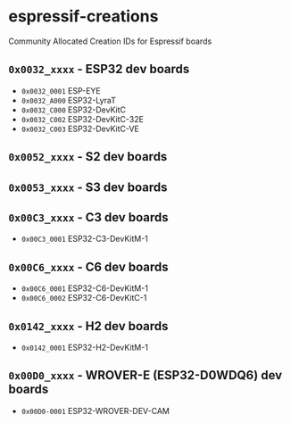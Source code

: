 # espressif-creations
Community Allocated Creation IDs for Espressif boards

## `0x0032_xxxx` - ESP32 dev boards
*  `0x0032_0001` ESP-EYE
*  `0x0032_A000` ESP32-LyraT
*  `0x0032_C000` ESP32-DevKitC
*  `0x0032_C002` ESP32-DevKitC-32E
*  `0x0032_C003` ESP32-DevKitC-VE

## `0x0052_xxxx` - S2 dev boards

## `0x0053_xxxx` - S3 dev boards

## `0x00C3_xxxx` - C3 dev boards
*  `0x00C3_0001` ESP32-C3-DevKitM-1

## `0x00C6_xxxx` - C6 dev boards
*  `0x00C6_0001` ESP32-C6-DevKitM-1
*  `0x00C6_0002` ESP32-C6-DevKitC-1

## `0x0142_xxxx` - H2 dev boards
*  `0x0142_0001` ESP32-H2-DevKitM-1

## `0x00D0_xxxx` - WROVER-E (ESP32-D0WDQ6) dev boards
*  `0x00D0-0001` ESP32-WROVER-DEV-CAM

